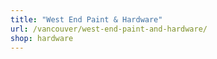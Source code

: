 ```yaml
---
title: "West End Paint & Hardware"
url: /vancouver/west-end-paint-and-hardware/
shop: hardware
---
```

